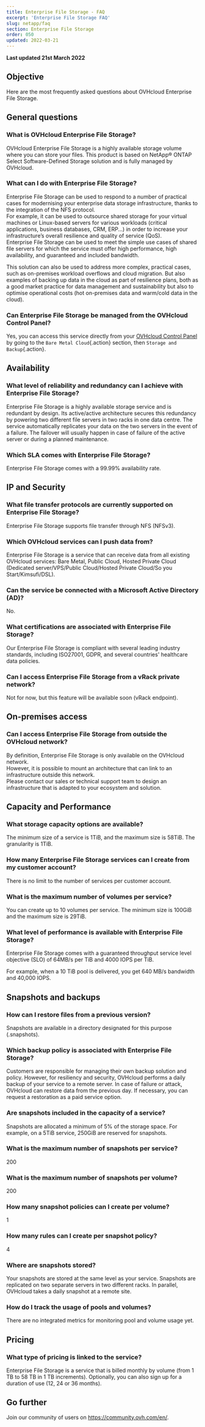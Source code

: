 ```yaml
---
title: Enterprise File Storage - FAQ
excerpt: 'Enterprise File Storage FAQ'
slug: netapp/faq
section: Enterprise File Storage
order: 050
updated: 2022-03-21
---
```


**Last updated 21st March 2022**

## Objective

Here are the most frequently asked questions about OVHcloud Enterprise File Storage.

## General questions

### What is OVHcloud Enterprise File Storage?

OVHcloud Enterprise File Storage is a highly available storage volume where you can store your files. This product is based on NetApp&#174; ONTAP Select Software-Defined Storage solution and is fully managed by OVHcloud.

### What can I do with Enterprise File Storage?

Enterprise File Storage can be used to respond to a number of practical cases for modernising your enterprise data storage infrastructure, thanks to the integration of the NFS protocol.<br>
For example, it can be used to outsource shared storage for your virtual machines or Linux-based servers for various workloads (critical applications, business databases, CRM, ERP...) in order to increase your infrastructure’s overall resilience and quality of service (QoS).<br>
Enterprise File Storage can be used to meet the simple use cases of shared file servers for which the service must offer high performance, high availability, and guaranteed and included bandwidth.

This solution can also be used to address more complex, practical cases, such as on-premises workload overflows and cloud migration. But also examples of backing up data in the cloud as part of resilience plans, both as a good market practice for data management and sustainability but also to optimise operational costs (hot on-premises data and warm/cold data in the cloud).

### Can Enterprise File Storage be managed from the OVHcloud Control Panel?

Yes, you can access this service directly from your [OVHcloud Control Panel](https://ca.ovh.com/auth/?action=gotomanager&from=https://www.ovh.com.au/&ovhSubsidiary=au) by going to the `Bare Metal Cloud`{.action} section, then `Storage and Backup`{.action}.

## Availability

### What level of reliability and redundancy can I achieve with Enterprise File Storage?

Enterprise File Storage is a highly available storage service and is redundant by design. Its active/active architecture secures this redundancy by powering two different file servers in two racks in one data centre. The service automatically replicates your data on the two servers in the event of a failure. The failover will usually happen in case of failure of the active server or during a planned maintenance.

### Which SLA comes with Enterprise File Storage?

Enterprise File Storage comes with a 99.99% availability rate.

## IP and Security

### What file transfer protocols are currently supported on Enterprise File Storage?

Enterprise File Storage supports file transfer through NFS (NFSv3).

### Which OVHcloud services can I push data from?

Enterprise File Storage is a service that can receive data from all existing OVHcloud services: Bare Metal, Public Cloud, Hosted Private Cloud (Dedicated server/VPS/Public Cloud/Hosted Private Cloud/So you Start/Kimsufi/DSL).

### Can the service be connected with a Microsoft Active Directory (AD)?

No.

### What certifications are associated with Enterprise File Storage?

Our Enterprise File Storage is compliant with several leading industry standards, including ISO27001, GDPR, and several countries' healthcare data policies.

### Can I access Enterprise File Storage from a vRack private network?

Not for now, but this feature will be available soon (vRack endpoint).

## On-premises access

### Can I access Enterprise File Storage from outside the OVHcloud network?

By definition, Enterprise File Storage is only available on the OVHcloud network.<br>
However, it is possible to mount an architecture that can link to an infrastructure outside this network.<br>
Please contact our sales or technical support team to design an infrastructure that is adapted to your ecosystem and solution. 

## Capacity and Performance

### What storage capacity options are available?

The minimum size of a service is 1TiB, and the maximum size is 58TiB. The granularity is 1TiB.

### How many Enterprise File Storage services can I create from my customer account?

There is no limit to the number of services per customer account.

### What is the maximum number of volumes per service?

You can create up to 10 volumes per service. The minimum size is 100GiB and the maximum size is 29TiB.

### What level of performance is available with Enterprise File Storage?

Enterprise File Storage comes with a guaranteed throughput service level objective (SLO) of 64MB/s per TiB and 4000 IOPS per TiB.

For example, when a 10 TiB pool is delivered, you get 640 MB/s bandwidth and 40,000 IOPS.

## Snapshots and backups

### How can I restore files from a previous version?

Snapshots are available in a directory designated for this purpose (.snapshots).

### Which backup policy is associated with Enterprise File Storage?

Customers are responsible for managing their own backup solution and policy. However, for resiliency and security, OVHcloud performs a daily backup of your service to a remote server. In case of failure or attack, OVHcloud can restore data from the previous day. If necessary, you can request a restoration as a paid service option.

### Are snapshots included in the capacity of a service?

Snapshots are allocated a minimum of 5% of the storage space. For example, on a 5TiB service, 250GiB are reserved for snapshots.

### What is the maximum number of snapshots per service?

200

### What is the maximum number of snapshots per volume?

200

### How many snapshot policies can I create per volume?

1

### How many rules can I create per snapshot policy?

4

### Where are snapshots stored?

Your snapshots are stored at the same level as your service. Snapshots are replicated on two separate servers in two different racks. In parallel, OVHcloud takes a daily snapshot at a remote site.

### How do I track the usage of pools and volumes?

There are no integrated metrics for monitoring pool and volume usage yet. 

## Pricing

### What type of pricing is linked to the service?

Enterprise File Storage is a service that is billed monthly by volume (from 1 TB to 58 TB in 1 TB increments). Optionally, you can also sign up for a duration of use (12, 24 or 36 months).

## Go further

Join our community of users on <https://community.ovh.com/en/>.
